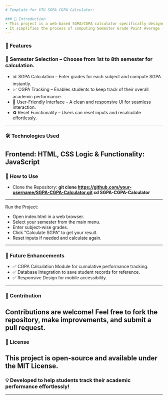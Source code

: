 ```yaml
---
# Template for VTU SGPA CGPA Calculator:

### 📌 Introduction
- This project is a web-based SGPA/CGPA calculator specifically designed for Visvesvaraya Technological University (VTU) students.
- It simplifies the process of computing Semester Grade Point Average (SGPA) for individual semesters and tracking the overall Cumulative Grade Point Average (CGPA).
---
```


### 🚀 Features
### 📌 Semester Selection – Choose from 1st to 8th semester for calculation.
- 📊 SGPA Calculation – Enter grades for each subject and compute SGPA instantly.
- 📈 CGPA Tracking – Enables students to keep track of their overall academic performance.
- 🎨 User-Friendly Interface – A clean and responsive UI for seamless interaction.
- ♻️ Reset Functionality – Users can reset inputs and recalculate effortlessly.
---

### 🛠️ Technologies Used
Frontend: HTML, CSS
Logic & Functionality: JavaScript
---
 
### 🔧 How to Use
- Clone the Repository:
**git clone https://github.com/your-username/SGPA-CGPA-Calculator.git
cd SGPA-CGPA-Calculator**
---

Run the Project:
- Open index.html in a web browser.
- Select your semester from the main menu.
- Enter subject-wise grades.
- Click "Calculate SGPA" to get your result.
- Reset inputs if needed and calculate again.
---

### 📌 Future Enhancements
- ✅ CGPA Calculation Module for cumulative performance tracking.
- ✅ Database Integration to save student records for reference.
- ✅ Responsive Design for mobile accessibility.
---

### 🎯 Contribution
Contributions are welcome! Feel free to fork the repository, make improvements, and submit a pull request.
---

### 📜 License
This project is open-source and available under the MIT License.
---

### 💡 Developed to help students track their academic performance effortlessly!
---
